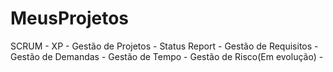 # MeusProjetos
SCRUM - 
XP - 
Gestão de Projetos - 
Status Report - 
Gestão de Requisitos - 
Gestão de Demandas - 
Gestão de Tempo - 
Gestão de Risco(Em evolução) - 
